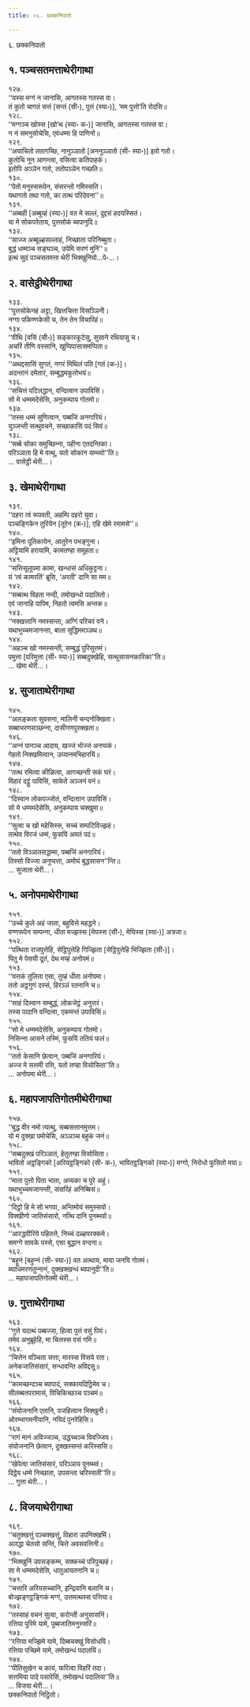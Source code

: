```yaml
---
title: ०६. छक्‍कनिपातो

---
```

६. छक्‍कनिपातो  


## १. पञ्‍चसतमत्ताथेरीगाथा

१२७.  
‘‘यस्स मग्गं न जानासि, आगतस्स गतस्स वा।  
तं कुतो चागतं सत्तं [सन्तं (सी॰), पुत्तं (स्या॰)], ‘मम पुत्तो’ति रोदसि॥  
१२८.  
‘‘मग्गञ्‍च खोस्स [खो’थ (स्या॰ क॰)] जानासि, आगतस्स गतस्स वा।  
न नं समनुसोचेसि, एवंधम्मा हि पाणिनो॥  
१२९.  
‘‘अयाचितो ततागच्छि, नानुञ्‍ञातो [अननुञ्‍ञातो (सी॰ स्या॰)] इतो गतो।  
कुतोचि नून आगन्त्वा, वसित्वा कतिपाहकं।  
इतोपि अञ्‍ञेन गतो, ततोपञ्‍ञेन गच्छति॥  
१३०.  
‘‘पेतो मनुस्सरूपेन, संसरन्तो गमिस्सति।  
यथागतो तथा गतो, का तत्थ परिदेवना’’॥  
१३१.  
‘‘अब्बही [अब्बुय्हं (स्या॰)] वत मे सल्‍लं, दुद्दसं हदयस्सितं।  
या मे सोकपरेताय, पुत्तसोकं ब्यपानुदि॥  
१३२.  
‘‘साज्‍ज अब्बूळ्हसल्‍लाहं, निच्छाता परिनिब्बुता।  
बुद्धं धम्मञ्‍च सङ्घञ्‍च, उपेमि सरणं मुनिं’’॥  
इत्थं सुदं पञ्‍चसतमत्ता थेरी भिक्खुनियो…पे॰…।  


## २. वासेट्ठीथेरीगाथा

१३३.  
‘‘पुत्तसोकेनहं अट्टा, खित्तचित्ता विसञ्‍ञिनी।  
नग्गा पकिण्णकेसी च, तेन तेन विचारिहं॥  
१३४.  
‘‘वीथि [वसिं (सी॰)] सङ्कारकूटेसु, सुसाने रथियासु च।  
अचरिं तीणि वस्सानि, खुप्पिपासासमप्पिता॥  
१३५.  
‘‘अथद्दसासिं सुगतं, नगरं मिथिलं पति [गतं (क॰)]।  
अदन्तानं दमेतारं, सम्बुद्धमकुतोभयं॥  
१३६.  
‘‘सचित्तं पटिलद्धान, वन्दित्वान उपाविसिं।  
सो मे धम्ममदेसेसि, अनुकम्पाय गोतमो॥  
१३७.  
‘‘तस्स धम्मं सुणित्वान, पब्बजिं अनगारियं।  
युञ्‍जन्ती सत्थुवचने, सच्छाकासिं पदं सिवं॥  
१३८.  
‘‘सब्बे सोका समुच्छिन्‍ना, पहीना एतदन्तिका।  
परिञ्‍ञाता हि मे वत्थू, यतो सोकान सम्भवो’’ति॥  
… वासेट्ठी थेरी…।  


## ३. खेमाथेरीगाथा

१३९.  
‘‘दहरा त्वं रूपवती, अहम्पि दहरो युवा।  
पञ्‍चङ्गिकेन तुरियेन [तूरेन (क॰)], एहि खेमे रमामसे’’॥  
१४०.  
‘‘इमिना पूतिकायेन, आतुरेन पभङ्गुना।  
अट्टियामि हरायामि, कामतण्हा समूहता॥  
१४१.  
‘‘सत्तिसूलूपमा कामा, खन्धासं अधिकुट्टना।  
यं ‘त्वं कामरतिं’ ब्रूसि, ‘अरती’ दानि सा मम॥  
१४२.  
‘‘सब्बत्थ विहता नन्दी, तमोखन्धो पदालितो।  
एवं जानाहि पापिम, निहतो त्वमसि अन्तक॥  
१४३.  
‘‘नक्खत्तानि नमस्सन्ता, अग्गिं परिचरं वने।  
यथाभुच्‍चमजानन्ता, बाला सुद्धिममञ्‍ञथ॥  
१४४.  
‘‘अहञ्‍च खो नमस्सन्ती, सम्बुद्धं पुरिसुत्तमं।  
पमुत्ता [परिमुत्ता (सी॰ स्या॰)] सब्बदुक्खेहि, सत्थुसासनकारिका’’ति॥  
… खेमा थेरी…।  


## ४. सुजाताथेरीगाथा

१४५.  
‘‘अलङ्कता सुवसना, मालिनी चन्दनोक्खिता।  
सब्बाभरणसञ्छन्‍ना, दासीगणपुरक्खता॥  
१४६.  
‘‘अन्‍नं पानञ्‍च आदाय, खज्‍जं भोज्‍जं अनप्पकं।  
गेहतो निक्खमित्वान, उय्यानमभिहारयिं॥  
१४७.  
‘‘तत्थ रमित्वा कीळित्वा, आगच्छन्ती सकं घरं।  
विहारं दट्ठुं पाविसिं, साकेते अञ्‍जनं वनं॥  
१४८.  
‘‘दिस्वान लोकपज्‍जोतं, वन्दित्वान उपाविसिं।  
सो मे धम्ममदेसेसि, अनुकम्पाय चक्खुमा॥  
१४९.  
‘‘सुत्वा च खो महेसिस्स, सच्‍चं सम्पटिविज्झहं।  
तत्थेव विरजं धम्मं, फुसयिं अमतं पदं॥  
१५०.  
‘‘ततो विञ्‍ञातसद्धम्मा, पब्बजिं अनगारियं।  
तिस्सो विज्‍जा अनुप्पत्ता, अमोघं बुद्धसासन’’न्ति॥  
… सुजाता थेरी…।  


## ५. अनोपमाथेरीगाथा

१५१.  
‘‘उच्‍चे कुले अहं जाता, बहुवित्ते महद्धने।  
वण्णरूपेन सम्पन्‍ना, धीता मज्झस्स [मेघस्स (सी॰), मेघिस्स (स्या॰)] अत्रजा॥  
१५२.  
‘‘पत्थिता राजपुत्तेहि, सेट्ठिपुत्तेहि गिज्झिता [सेट्ठिपुत्तेहि भिज्झिता (सी॰)]।  
पितु मे पेसयी दूतं, देथ मय्हं अनोपमं॥  
१५३.  
‘‘यत्तकं तुलिता एसा, तुय्हं धीता अनोपमा।  
ततो अट्ठगुणं दस्सं, हिरञ्‍ञं रतनानि च॥  
१५४.  
‘‘साहं दिस्वान सम्बुद्धं, लोकजेट्ठं अनुत्तरं।  
तस्स पादानि वन्दित्वा, एकमन्तं उपाविसिं॥  
१५५.  
‘‘सो मे धम्ममदेसेसि, अनुकम्पाय गोतमो।  
निसिन्‍ना आसने तस्मिं, फुसयिं ततियं फलं॥  
१५६.  
‘‘ततो केसानि छेत्वान, पब्बजिं अनगारियं।  
अज्‍ज मे सत्तमी रत्ति, यतो तण्हा विसोसिता’’ति॥  
… अनोपमा थेरी…।  


## ६. महापजापतिगोतमीथेरीगाथा

१५७.  
‘‘बुद्ध वीर नमो त्यत्थु, सब्बसत्तानमुत्तम।  
यो मं दुक्खा पमोचेसि, अञ्‍ञञ्‍च बहुकं जनं॥  
१५८.  
‘‘सब्बदुक्खं परिञ्‍ञातं, हेतुतण्हा विसोसिता।  
भावितो अट्ठङ्गिको [अरियट्ठङ्गिको (सी॰ क॰), भावितट्ठङ्गिको (स्या॰)] मग्गो, निरोधो फुसितो मया॥  
१५९.  
‘‘माता पुत्तो पिता भाता, अय्यका च पुरे अहुं।  
यथाभुच्‍चमजानन्ती, संसरिंहं अनिब्बिसं॥  
१६०.  
‘‘दिट्ठो हि मे सो भगवा, अन्तिमोयं समुस्सयो।  
विक्खीणो जातिसंसारो, नत्थि दानि पुनब्भवो॥  
१६१.  
‘‘आरद्धवीरिये पहितत्ते, निच्‍चं दळ्हपरक्‍कमे।  
समग्गे सावके पस्से, एसा बुद्धान वन्दना॥  
१६२.  
‘‘बहूनं [बहुन्‍नं (सी॰ स्या॰)] वत अत्थाय, माया जनयि गोतमं।  
ब्याधिमरणतुन्‍नानं, दुक्खक्खन्धं ब्यपानुदी’’ति॥  
… महापजापतिगोतमी थेरी…।  


## ७. गुत्ताथेरीगाथा

१६३.  
‘‘गुत्ते यदत्थं पब्बज्‍जा, हित्वा पुत्तं वसुं पियं।  
तमेव अनुब्रूहेहि, मा चित्तस्स वसं गमि॥  
१६४.  
‘‘चित्तेन वञ्‍चिता सत्ता, मारस्स विसये रता।  
अनेकजातिसंसारं, सन्धावन्ति अविद्दसू॥  
१६५.  
‘‘कामच्छन्दञ्‍च ब्यापादं, सक्‍कायदिट्ठिमेव च।  
सीलब्बतपरामासं, विचिकिच्छञ्‍च पञ्‍चमं॥  
१६६.  
‘‘संयोजनानि एतानि, पजहित्वान भिक्खुनी।  
ओरम्भागमनीयानि, नयिदं पुनरेहिसि॥  
१६७.  
‘‘रागं मानं अविज्‍जञ्‍च, उद्धच्‍चञ्‍च विवज्‍जिय।  
संयोजनानि छेत्वान, दुक्खस्सन्तं करिस्ससि॥  
१६८.  
‘‘खेपेत्वा जातिसंसारं, परिञ्‍ञाय पुनब्भवं।  
दिट्ठेव धम्मे निच्छाता, उपसन्ता चरिस्सती’’ति॥  
… गुत्ता थेरी…।  


## ८. विजयाथेरीगाथा

१६९.  
‘‘चतुक्खत्तुं पञ्‍चक्खत्तुं, विहारा उपनिक्खमिं।  
अलद्धा चेतसो सन्तिं, चित्ते अवसवत्तिनी॥  
१७०.  
‘‘भिक्खुनिं उपसङ्कम्म, सक्‍कच्‍चं परिपुच्छहं।  
सा मे धम्ममदेसेसि, धातुआयतनानि च॥  
१७१.  
‘‘चत्तारि अरियसच्‍चानि, इन्द्रियानि बलानि च।  
बोज्झङ्गट्ठङ्गिकं मग्गं, उत्तमत्थस्स पत्तिया॥  
१७२.  
‘‘तस्साहं वचनं सुत्वा, करोन्ती अनुसासनिं।  
रत्तिया पुरिमे यामे, पुब्बजातिमनुस्सरिं॥  
१७३.  
‘‘रत्तिया मज्झिमे यामे, दिब्बचक्खुं विसोधयिं।  
रत्तिया पच्छिमे यामे, तमोखन्धं पदालयिं॥  
१७४.  
‘‘पीतिसुखेन च कायं, फरित्वा विहरिं तदा।  
सत्तमिया पादे पसारेसिं, तमोखन्धं पदालिया’’ति॥  
… विजया थेरी…।  
छक्‍कनिपातो निट्ठितो।  